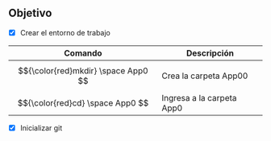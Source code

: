 ## Objetivo
- [x] Crear el entorno de trabajo

|             Comando                     |        Descripción        |
| --------------------------------------- | ------------------------- |
| $${\color{red}mkdir} \space App0 $$     | Crea la carpeta App00     |
| $${\color{red}cd} \space App0 $$        | Ingresa a la carpeta App0 |


- [x] Inicializar git
